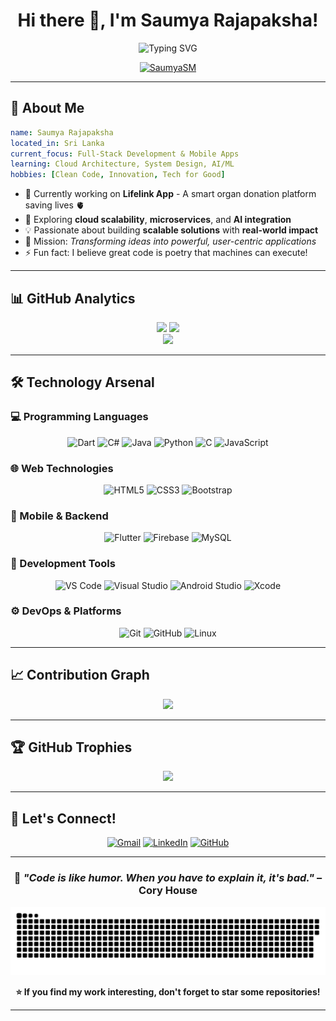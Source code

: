 # <h1 align="center">Hi there 👋, I'm Saumya Rajapaksha!</h1>

<div align="center">
  
  <img src="https://readme-typing-svg.herokuapp.com?font=Fira+Code&size=28&duration=3000&pause=1000&color=00D9FF&center=true&vCenter=true&width=600&lines=Full-Stack+Developer+%F0%9F%9A%80;Mobile+App+Developer+%F0%9F%93%B1;Open+Source+Enthusiast+%E2%9C%A8;Building+Tech+for+Impact+%F0%9F%8C%9F" alt="Typing SVG" />
  
<p align="center">
  <a href="https://github.com/SaumyaSM">
    <img src="https://komarev.com/ghpvc/?username=SaumyaSM&label=Profile%20views&color=0e75b6&style=flat" alt="SaumyaSM" />
  </a>
</p>
  
</div></div>

---

## 🌟 About Me

```yaml
name: Saumya Rajapaksha
located_in: Sri Lanka
current_focus: Full-Stack Development & Mobile Apps
learning: Cloud Architecture, System Design, AI/ML
hobbies: [Clean Code, Innovation, Tech for Good]
```

- 🔭 Currently working on **Lifelink App** - A smart organ donation platform saving lives 🫀
- 🌱 Exploring **cloud scalability**, **microservices**, and **AI integration**
- 💡 Passionate about building **scalable solutions** with **real-world impact**
- 🎯 Mission: *Transforming ideas into powerful, user-centric applications*
- ⚡ Fun fact: I believe great code is poetry that machines can execute!

---

## 📊 GitHub Analytics

<div align="center">
  <img height="180em" src="https://github-readme-stats.vercel.app/api?username=SaumyaSM&show_icons=true&theme=radical&include_all_commits=true&count_private=true&hide_border=true&bg_color=0D1117&title_color=00D9FF&icon_color=00D9FF&text_color=FFF"/>
  <img height="180em" src="https://github-readme-stats.vercel.app/api/top-langs/?username=SaumyaSM&layout=compact&langs_count=8&theme=radical&hide_border=true&bg_color=0D1117&title_color=00D9FF&text_color=FFF"/>
</div>

<div align="center">
  <img src="https://github-readme-streak-stats.herokuapp.com?user=SaumyaSM&theme=radical&hide_border=true&background=0D1117&stroke=00D9FF&ring=00D9FF&fire=FF6B6B&currStreakLabel=00D9FF" />
</div>

---

## 🛠️ Technology Arsenal

### 💻 Programming Languages
<div align="center">
  
![Dart](https://img.shields.io/badge/Dart-0175C2?style=for-the-badge&logo=dart&logoColor=white)
![C#](https://img.shields.io/badge/C%23-239120?style=for-the-badge&logo=c-sharp&logoColor=white)
![Java](https://img.shields.io/badge/Java-ED8B00?style=for-the-badge&logo=java&logoColor=white)
![Python](https://img.shields.io/badge/Python-3776AB?style=for-the-badge&logo=python&logoColor=white)
![C](https://img.shields.io/badge/C-00599C?style=for-the-badge&logo=c&logoColor=white)
![JavaScript](https://img.shields.io/badge/JavaScript-F7DF1E?style=for-the-badge&logo=javascript&logoColor=black)

</div>

### 🌐 Web Technologies
<div align="center">
  
![HTML5](https://img.shields.io/badge/HTML5-E34F26?style=for-the-badge&logo=html5&logoColor=white)
![CSS3](https://img.shields.io/badge/CSS3-1572B6?style=for-the-badge&logo=css3&logoColor=white)
![Bootstrap](https://img.shields.io/badge/Bootstrap-563D7C?style=for-the-badge&logo=bootstrap&logoColor=white)

</div>

### 📱 Mobile & Backend
<div align="center">
  
![Flutter](https://img.shields.io/badge/Flutter-02569B?style=for-the-badge&logo=flutter&logoColor=white)
![Firebase](https://img.shields.io/badge/Firebase-FFCA28?style=for-the-badge&logo=firebase&logoColor=black)
![MySQL](https://img.shields.io/badge/MySQL-00000F?style=for-the-badge&logo=mysql&logoColor=white)

</div>

### 🔧 Development Tools
<div align="center">
  
![VS Code](https://img.shields.io/badge/VS_Code-007ACC?style=for-the-badge&logo=visual%20studio%20code&logoColor=white)
![Visual Studio](https://img.shields.io/badge/Visual_Studio-5C2D91?style=for-the-badge&logo=visual%20studio&logoColor=white)
![Android Studio](https://img.shields.io/badge/Android_Studio-3DDC84?style=for-the-badge&logo=android-studio&logoColor=white)
![Xcode](https://img.shields.io/badge/Xcode-007ACC?style=for-the-badge&logo=Xcode&logoColor=white)

</div>

### ⚙️ DevOps & Platforms
<div align="center">
  
![Git](https://img.shields.io/badge/Git-F05032?style=for-the-badge&logo=git&logoColor=white)
![GitHub](https://img.shields.io/badge/GitHub-100000?style=for-the-badge&logo=github&logoColor=white)
![Linux](https://img.shields.io/badge/Linux-FCC624?style=for-the-badge&logo=linux&logoColor=black)

</div>

---

## 📈 Contribution Graph

<div align="center">
  <img src="https://github-readme-activity-graph.vercel.app/graph?username=SaumyaSM&custom_title=Saumya's%20Contribution%20Graph&bg_color=0d1117&color=79c0ff&line=58a6ff&point=f85149&area_color=0969da&title_color=58a6ff&area=true&hide_border=true" />
</div>

---

## 🏆 GitHub Trophies

<div align="center">
  <img src="https://github-profile-trophy.vercel.app/?username=SaumyaSM&theme=radical&no-frame=true&no-bg=false&margin-w=4&row=1" />
</div>

---

## 💬 Let's Connect!

<div align="center">
  
[![Gmail](https://img.shields.io/badge/Gmail-D14836?style=for-the-badge&logo=gmail&logoColor=white)](mailto:saumyarsmr@gmail.com)
[![LinkedIn](https://img.shields.io/badge/LinkedIn-0077B5?style=for-the-badge&logo=linkedin&logoColor=white)](https://www.linkedin.com/in/saumya-rajapaksha-b1454a252)
[![GitHub](https://img.shields.io/badge/GitHub-100000?style=for-the-badge&logo=github&logoColor=white)](https://github.com/SaumyaSM)

</div>

---

<div align="center">
  
### 💭 *"Code is like humor. When you have to explain it, it's bad."* – Cory House

![snake gif](https://github.com/SaumyaSM/SaumyaSM/blob/output/github-snake.svg)

**⭐ If you find my work interesting, don't forget to star some repositories!**

</div>

---
